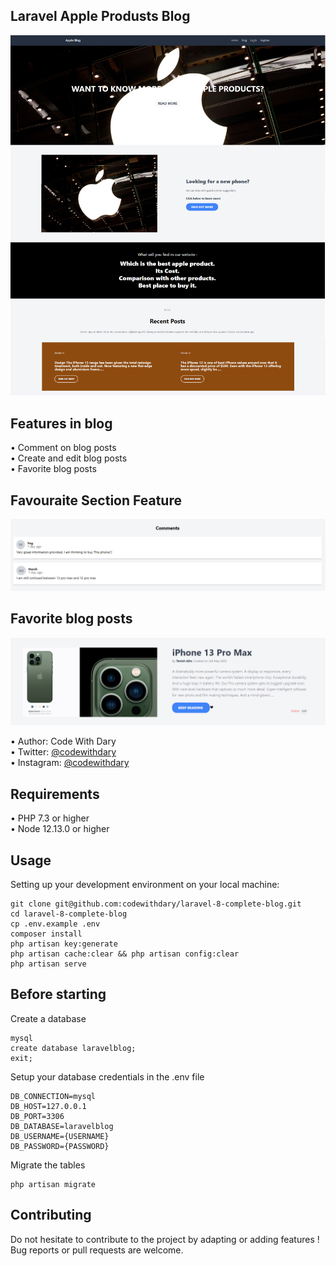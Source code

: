 ## Laravel Apple Produsts Blog
![index](https://raw.githubusercontent.com/TanishAfre/laravel-8-complete-blog-main/b12a0d89d512d664b8851a0eae99ff05541edb42/webPage.png?raw=true)

## Features in blog
• Comment on blog posts <br>
• Create and edit blog posts <br>
• Favorite blog posts <br>

## Favouraite Section Feature
![index](https://raw.githubusercontent.com/TanishAfre/laravel-8-complete-blog-main/master/Images/comment%20Section.png?raw=true)

## Favorite blog posts
![index](https://raw.githubusercontent.com/TanishAfre/laravel-8-complete-blog-main/master/Images/favourait.png?raw=true)


•	Author: Code With Dary <br>
•	Twitter: [@codewithdary](https://twitter.com/codewithdary) <br>
•	Instagram: [@codewithdary](https://www.instagram.com/codewithdary/) <br>

## Requirements
•	PHP 7.3 or higher <br>
•	Node 12.13.0 or higher <br>

## Usage <br>
Setting up your development environment on your local machine: <br>
```
git clone git@github.com:codewithdary/laravel-8-complete-blog.git
cd laravel-8-complete-blog
cp .env.example .env
composer install
php artisan key:generate
php artisan cache:clear && php artisan config:clear
php artisan serve
```

## Before starting <br>
Create a database <br>
```
mysql
create database laravelblog;
exit;
```

Setup your database credentials in the .env file <br>
```
DB_CONNECTION=mysql
DB_HOST=127.0.0.1
DB_PORT=3306
DB_DATABASE=laravelblog
DB_USERNAME={USERNAME}
DB_PASSWORD={PASSWORD}
```

Migrate the tables
```
php artisan migrate
```

## Contributing
Do not hesitate to contribute to the project by adapting or adding features ! Bug reports or pull requests are welcome.
